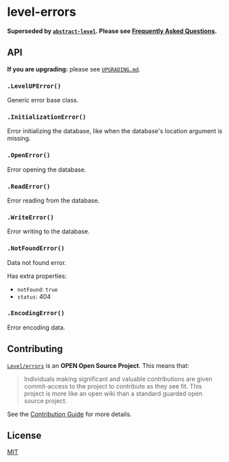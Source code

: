 # level-errors

**Superseded by [`abstract-level`](https://github.com/Level/abstract-level). Please see [Frequently Asked Questions](https://github.com/Level/community#faq).**

## API

**If you are upgrading:** please see [`UPGRADING.md`](UPGRADING.md).

### `.LevelUPError()`

Generic error base class.

### `.InitializationError()`

Error initializing the database, like when the database's location argument is missing.

### `.OpenError()`

Error opening the database.

### `.ReadError()`

Error reading from the database.

### `.WriteError()`

Error writing to the database.

### `.NotFoundError()`

Data not found error.

Has extra properties:

- `notFound`: `true`
- `status`: 404

### `.EncodingError()`

Error encoding data.

## Contributing

[`Level/errors`](https://github.com/Level/errors) is an **OPEN Open Source Project**. This means that:

> Individuals making significant and valuable contributions are given commit-access to the project to contribute as they see fit. This project is more like an open wiki than a standard guarded open source project.

See the [Contribution Guide](https://github.com/Level/community/blob/master/CONTRIBUTING.md) for more details.

## License

[MIT](LICENSE)

[levelup]: https://github.com/Level/levelup
